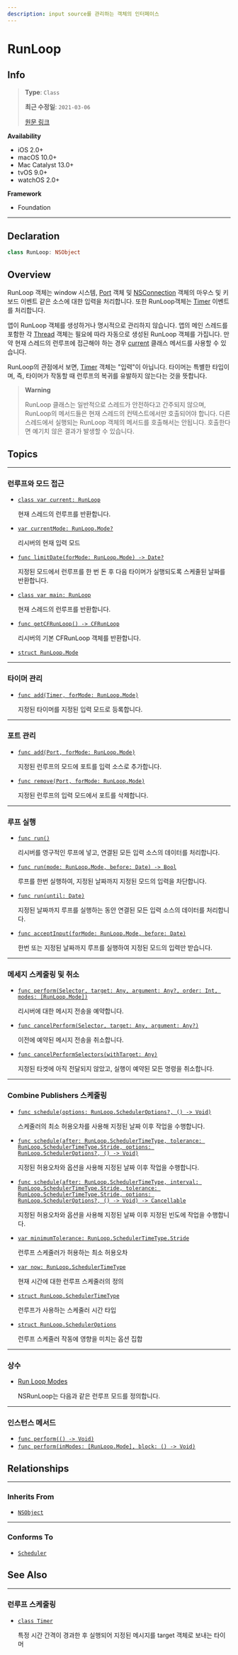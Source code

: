 ```yaml
---
description: input source를 관리하는 객체의 인터페이스
---
```


# RunLoop

## Info
> **Type**: `Class`
>
> **최근 수정일**: `2021-03-06`
>
> [원문 링크](https://developer.apple.com/documentation/foundation/runloop)

**Availability**

- iOS 2.0+
- macOS 10.0+
- Mac Catalyst 13.0+
- tvOS 9.0+
- watchOS 2.0+

**Framework**

- Foundation

---

## Declaration

```swift
class RunLoop: NSObject
```

## Overview

RunLoop 객체는 window 시스템, [Port](https://developer.apple.com/documentation/foundation/port) 객체 및 [NSConnection]() 객체의 마우스 및 키보드 이벤트 같은 소스에 대한 입력을 처리합니다. 또한 RunLoop객체는 [Timer](App-Frameworks/Foundation/Task-Management/Timer/README.md) 이벤트를 처리합니다.

앱이 RunLoop 객체를 생성하거나 명시적으로 관리하지 않습니다. 앱의 메인 스레드를 포함한 각 [Thread](https://developer.apple.com/documentation/foundation/thread) 객체는 필요에 따라 자동으로 생성된 RunLoop 객체를 가집니다. 만약 현재 스레드의 런루프에 접근해야 하는 경우 [current](https://developer.apple.com/documentation/foundation/runloop/1412291-current) 클래스 메서드를 사용할 수 있습니다.

RunLoop의 관점에서 보면, [Timer](App-Frameworks/Foundation/Task-Management/Timer/README.md) 객체는 "입력"이 아닙니다. 타이머는 특별한 타입이며, 즉, 타이머가 작동할 때 런루프의 복귀를 유발하지 않는다는 것을 뜻합니다.

> **Warning**
>
> RunLoop 클래스는 일반적으로 스레드가 안전하다고 간주되지 않으며, RunLoop의 메서드들은 현재 스레드의 컨텍스트에서만 호출되어야 합니다. 다른 스레드에서 실행되는 RunLoop 객체의 메서드를 호출해서는 안됩니다. 호출한다면 예기치 않은 결과가 발생할 수 있습니다.

## Topics

---

### 런루프와 모드 접근

- [`class var current: RunLoop`](https://developer.apple.com/documentation/foundation/runloop/1412291-current)

  현재 스레드의 런루프를 반환합니다.

- [`var currentMode: RunLoop.Mode?`](https://developer.apple.com/documentation/foundation/runloop/1412652-currentmode)

  리시버의 현재 입력 모드

- [`func limitDate(forMode: RunLoop.Mode) -> Date?`](https://developer.apple.com/documentation/foundation/runloop/1412837-limitdate)

  지정된 모드에서 런루프를 한 번 돈 후 다음 타이머가 실행되도록 스케줄된 날짜를 반환합니다.

- [`class var main: RunLoop`](https://developer.apple.com/documentation/foundation/runloop/1418388-main)

  현재 스레드의 런루프를 반환합니다.

- [`func getCFRunLoop() -> CFRunLoop`](https://developer.apple.com/documentation/foundation/runloop/1410140-getcfrunloop)

  리시버의 기본 CFRunLoop 객체를 반환합니다.

- [`struct RunLoop.Mode`](https://developer.apple.com/documentation/foundation/runloop/mode)

---

### 타이머 관리

- [`func add(Timer, forMode: RunLoop.Mode)`](https://developer.apple.com/documentation/foundation/runloop/1418468-add)

  지정된 타이머를 지정된 입력 모드로 등록합니다.

---

### 포트 관리

- [`func add(Port, forMode: RunLoop.Mode)`](https://developer.apple.com/documentation/foundation/runloop/1417637-add)

  지정된 런루프의 모드에 포트를 입력 소스로 추가합니다.

- [`func remove(Port, forMode: RunLoop.Mode)`](https://developer.apple.com/documentation/foundation/runloop/1414332-remove)

  지정된 런루프의 입력 모드에서 포트를 삭제합니다.

---

### 루프 실행

- [`func run()`](https://developer.apple.com/documentation/foundation/runloop/1412430-run)

  리시버를 영구적인 루프에 넣고, 연결된 모든 입력 소스의 데이터를 처리합니다.

- [`func run(mode: RunLoop.Mode, before: Date) -> Bool`](https://developer.apple.com/documentation/foundation/runloop/1411525-run)

  루프를 한번 실행하여, 지정된 날짜까지 지정된 모드의 입력을 차단합니다.

- [`func run(until: Date)`](https://developer.apple.com/documentation/foundation/runloop/1415778-run)

  지정된 날짜까지 루프를 실행하는 동안 연결된 모든 입력 소스의 데이터를 처리합니다.

- [`func acceptInput(forMode: RunLoop.Mode, before: Date)`](https://developer.apple.com/documentation/foundation/runloop/1417143-acceptinput)

  한번 또는 지정된 날짜까지 루프를 실행하여 지정된 모드의 입력만 받습니다.

---

### 메세지 스케줄링 및 취소

- [`func perform(Selector, target: Any, argument: Any?, order: Int, modes: [RunLoop.Mode])`](https://developer.apple.com/documentation/foundation/runloop/1409310-perform)

  리시버에 대한 메시지 전송을 예약합니다.

- [`func cancelPerform(Selector, target: Any, argument: Any?)`](https://developer.apple.com/documentation/foundation/runloop/1418077-cancelperform)

  이전에 예약된 메시지 전송을 취소합니다.

- [`func cancelPerformSelectors(withTarget: Any)`](https://developer.apple.com/documentation/foundation/runloop/1414208-cancelperformselectors)

  지정된 타겟에 아직 전달되지 않았고, 실행이 예약된 모든 명령을 취소합니다.

---

### Combine Publishers 스케줄링

- [`func schedule(options: RunLoop.SchedulerOptions?, () -> Void)`](https://developer.apple.com/documentation/foundation/runloop/3329474-schedule)

  스케줄러의 최소 허용오차를 사용해 지정된 날짜 이후 작업을 수행합니다.

- [`func schedule(after: RunLoop.SchedulerTimeType, tolerance: RunLoop.SchedulerTimeType.Stride, options: RunLoop.SchedulerOptions?, () -> Void)`](https://developer.apple.com/documentation/foundation/runloop/3329473-schedule)

  지정된 허용오차와 옵션을 사용해 지정된 날짜 이후 작업을 수행합니다.

- [`func schedule(after: RunLoop.SchedulerTimeType, interval: RunLoop.SchedulerTimeType.Stride, tolerance: RunLoop.SchedulerTimeType.Stride, options: RunLoop.SchedulerOptions?, () -> Void) -> Cancellable`](https://developer.apple.com/documentation/foundation/runloop/3329472-schedule)

  지정된 허용오차와 옵션을 사용해 지정된 날짜 이후 지정된 빈도에 작업을 수행합니다.

- [`var minimumTolerance: RunLoop.SchedulerTimeType.Stride`](https://developer.apple.com/documentation/foundation/runloop/3329470-minimumtolerance)

  런루프 스케줄러가 허용하는 최소 허용오차

- [`var now: RunLoop.SchedulerTimeType`](https://developer.apple.com/documentation/foundation/runloop/3329471-now)

  현재 시간에 대한 런루프 스케줄러의 정의

- [`struct RunLoop.SchedulerTimeType`](https://developer.apple.com/documentation/foundation/runloop/schedulertimetype)

  런루프가 사용하는 스케줄러 시간 타입

- [`struct RunLoop.SchedulerOptions`](https://developer.apple.com/documentation/foundation/runloop/scheduleroptions)

  런루프 스케줄러 작동에 영향을 미치는 옵션 집합

---

### 상수

- [Run Loop Modes](https://developer.apple.com/documentation/foundation/runloop/run_loop_modes)

  NSRunLoop는 다음과 같은 런루프 모드를 정의합니다.

---

### 인스턴스 메서드

- [`func perform(() -> Void)`](https://developer.apple.com/documentation/foundation/runloop/2091881-perform)
- [`func perform(inModes: [RunLoop.Mode], block: () -> Void)`](https://developer.apple.com/documentation/foundation/runloop/2091880-perform)

## Relationships

---

### Inherits From

- [`NSObject`](https://developer.apple.com/documentation/objectivec/nsobject)

---

### Conforms To

- [`Scheduler`](https://developer.apple.com/documentation/combine/scheduler)

## See Also

---

### 런루프 스케줄링

- [`class Timer`](App-Frameworks/Foundation/Task-Management/Timer/README.md)

  특정 시간 간격이 경과한 후 실행되어 지정된 메시지를 target 객체로 보내는 타이머